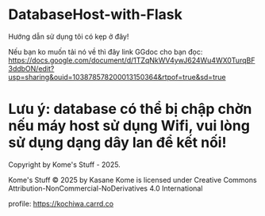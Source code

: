 # DatabaseHost-with-Flask

Hướng dẫn sử dụng tôi có kẹp ở đây!

Nếu bạn ko muốn tải nó về thì đây link GGdoc cho bạn đọc: https://docs.google.com/document/d/1TZqNkWV4ywJ624Wu4WX0TurqBF3ddbON/edit?usp=sharing&ouid=103878578200013150364&rtpof=true&sd=true

# Lưu ý: database có thể bị chập chờn nếu máy host sử dụng Wifi, vui lòng sử dụng dạng dây lan để kết nối!

Copyright by Kome's Stuff - 2025.

Kome's Stuff © 2025 by Kasane Kome is licensed under Creative Commons Attribution-NonCommercial-NoDerivatives 4.0 International

profile: https://kochiwa.carrd.co
